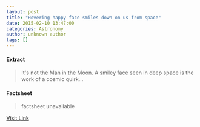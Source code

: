 ```yaml
---
layout: post
title: "Hovering happy face smiles down on us from space"
date: 2015-02-10 13:47:00
categories: Astronomy
author: unknown author
tags: []
---
```



#### Extract
>It's not the Man in the Moon. A smiley face seen in deep space is the work of a cosmic quirk...

#### Factsheet
>factsheet unavailable

[Visit Link](http://feeds.newscientist.com/c/749/f/10898/s/433d478c/sc/38/l/0L0Snewscientist0N0Carticle0Cdn269390Ehovering0Ehappy0Eface0Esmiles0Edown0Eon0Eus0Efrom0Espace0Bhtml0Dcmpid0FRSS0QNSNS0Q20A120EGLOBAL0Qspace/story01.htm)


